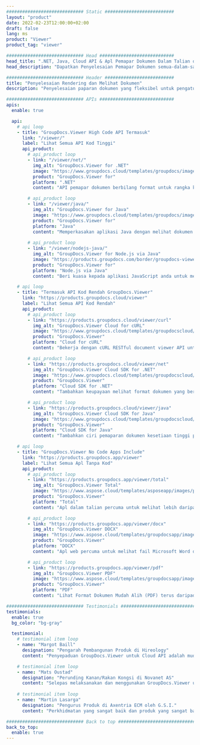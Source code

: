 ```yaml
---
############################# Static ##########################
layout: "product"
date: 2022-02-23T12:00:00+02:00
draft: false
lang: ms
product: "Viewer"
product_tag: "viewer"

############################# Head ############################
head_title: ".NET, Java, Cloud API & Apl Pemapar Dokumen Dalam Talian oleh GroupDocs"
head_description: "Dapatkan Penyelesaian Pemapar Dokumen semua-dalam-satu untuk aplikasi .NET, Java dan Cloud. Lihat format dokumen biasa dalam talian menggunakan ciri seret dan lepas mudah."

############################# Header ##########################
title: "Penyelesaian Rendering dan Melihat Dokumen"
description: "Penyelesaian paparan dokumen yang fleksibel untuk pengaturcara dan profesional untuk membuat dan memaparkan format fail yang digunakan secara meluas di mana-mana sahaja."

############################# APIs ############################
apis:
  enable: true

  api:
    # api loop
    - title: "GroupDocs.Viewer High Code API Termasuk"
      link: "/viewer/"
      label: "Lihat Semua API Kod Tinggi"
      api_product:
        # api_product loop
        - link: "/viewer/net/"
          img_alt: "GroupDocs.Viewer for .NET"
          image: "https://www.groupdocs.cloud/templates/groupdocs/images/product-logos/groupdocs-viewer-net.png"
          product: "GroupDocs.Viewer for"
          platform: ".NET"
          content: "API pemapar dokumen berbilang format untuk rangka kerja .NET dan Mono untuk memaparkan 190+ format fail popular dari dalam aplikasi anda."

        # api_product loop
        - link: "/viewer/java/"
          img_alt: "GroupDocs.Viewer for Java"
          image: "https://www.groupdocs.cloud/templates/groupdocs/images/product-logos/groupdocs-viewer-java.png"
          product: "GroupDocs.Viewer for"
          platform: "Java"
          content: "Memperkasakan aplikasi Java dengan melihat dokumen dan keupayaan untuk memaparkan pelbagai jenis dokumen, imej & gambar rajah."
        
        # api_product loop
        - link: "/viewer/nodejs-java/"
          img_alt: "GroupDocs.Viewer for Node.js via Java"
          image: "https://products.groupdocs.com/border/groupdocs-viewer-nodejs-java.svg"
          product: "GroupDocs.Viewer for"
          platform: "Node.js via Java"
          content: "Beri kuasa kepada aplikasi JavaScript anda untuk memaparkan pelbagai dokumen Microsoft Office, PDF, dan imej bagi pengalaman pengguna yang menarik."

    # api loop
    - title: "Termasuk API Kod Rendah GroupDocs.Viewer"
      link: "https://products.groupdocs.cloud/viewer"
      label: "Lihat Semua API Kod Rendah"
      api_product:
        # api_product loop
        - link: "https://products.groupdocs.cloud/viewer/curl"
          img_alt: "GroupDocs.Viewer Cloud for cURL"
          image: "https://www.groupdocs.cloud/templates/groupdocscloud/images/sdk/272x272/groupdocs_viewer-for-curl.png"
          product: "GroupDocs.Viewer"
          platform: "Cloud for cURL"
          content: "Bekerja dengan cURL RESTful document viewer API untuk memaparkan dan memaparkan Microsoft Office, PDF dan format fail biasa lain dalam aplikasi anda dengan cepat."

        # api_product loop
        - link: "https://products.groupdocs.cloud/viewer/net"
          img_alt: "GroupDocs.Viewer Cloud SDK for .NET"
          image: "https://www.groupdocs.cloud/templates/groupdocscloud/images/sdk/272x272/groupdocs_viewer-for-net.png"
          product: "GroupDocs.Viewer"
          platform: "Cloud SDK for .NET"
          content: "Tambahkan keupayaan melihat format dokumen yang berkuasa dalam aplikasi .NET menggunakan Cloud SDK untuk .NET. Lihat dokumen dalam HTML, PDF atau sebagai imej."

        # api_product loop
        - link: "https://products.groupdocs.cloud/viewer/java"
          img_alt: "GroupDocs.Viewer Cloud SDK for Java"
          image: "https://www.groupdocs.cloud/templates/groupdocscloud/images/sdk/272x272/groupdocs_viewer-for-java.png"
          product: "GroupDocs.Viewer"
          platform: "Cloud SDK for Java"
          content: "Tambahkan ciri pemaparan dokumen kesetiaan tinggi pada aplikasi java anda dengan SDK pemapar dokumen yang direka khas untuk Java."

    # api loop
    - title: "GroupDocs.Viewer No Code Apps Include" 
      link: "https://products.groupdocs.app/viewer"
      label: "Lihat Semua Apl Tanpa Kod"
      api_product:
        # api_product loop
        - link: "https://products.groupdocs.app/viewer/total"
          img_alt: "GroupDocs.Viewer Total"
          image: "https://www.aspose.cloud/templates/asposeapp/images/products/logo/aspose_viewer-app.png"
          product: "GroupDocs.Viewer"
          platform: "Total"
          content: "Apl dalam talian percuma untuk melihat lebih daripada 190 format fail daripada mana-mana pelayar pilihan anda."

        # api_product loop
        - link: "https://products.groupdocs.app/viewer/docx"
          img_alt: "GroupDocs.Viewer DOCX"
          image: "https://www.aspose.cloud/templates/groupdocsapp/images/products/logo/groupdocs_words-app.png"
          product: "GroupDocs.Viewer"
          platform: "DOCX"
          content: "Apl web percuma untuk melihat fail Microsoft Word dalam talian daripada sebarang peranti."

        # api_product loop
        - link: "https://products.groupdocs.app/viewer/pdf"
          img_alt: "GroupDocs.Viewer PDF"
          image: "https://www.aspose.cloud/templates/groupdocsapp/images/products/logo/groupdocs_pdf-app.png"
          product: "GroupDocs.Viewer"
          platform: "PDF"
          content: "Lihat Format Dokumen Mudah Alih (PDF) terus daripada pelayar web anda."

############################# Testimonials ###############################
testimonials:
  enable: true
  bg_color: "bg-gray"

  testimonial:
    # testimonial item loop
    - name: "Margot Baill"
      designation: "Pengarah Pembangunan Produk di Hireology"
      content: "Penyepaduan GroupDocs.Viewer untuk Cloud API adalah mudah dengan Ruby SDK mereka yang hebat. Tidak banyak syarikat di luar sana yang sanggup bekerjasama dengan kami untuk apa yang kami mahukan. Ia satu perkongsian yang hebat."

    # testimonial item loop
    - name: "Mats Oustad"
      designation: "Perunding Kanan/Rakan Kongsi di Novanet AS"
      content: "Selepas melaksanakan dan menggunakan GroupDocs.Viewer untuk .NET dalam projek, ia kelihatan berfungsi dengan baik. Saya telah menguji dengan banyak dokumen dan setakat ini baik. Semua yang saya lemparkan padanya dipaparkan dengan baik dan kelihatan sama baiknya seperti dalam pemapar PDF atau MS Word."
              
    # testimonial item loop
    - name: "Martin Lasarga"
      designation: "Pengurus Produk di Axentria ECM oleh G.S.I."
      content: "Perkhidmatan yang sangat baik dan produk yang sangat baik. Mereka sangat membantu dan responsif semasa proses pelaksanaan GroupDocs.Viewer untuk .NET, tidak boleh mengesyorkannya dengan cukup tinggi."

############################# Back to top ###############################
back_to_top:
  enable: true
---
```

